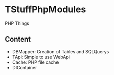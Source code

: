 # TStuffPhpModules
PHP Things


## Content
* DBMapper: Creation of Tables and SQLQuerys 
* TApi: Simple to use WebApi
* Cache: PHP file cache
* DIContainer